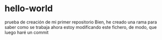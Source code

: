 # hello-world
prueba de creación de mi primer repositorio
Bien, he creado una rama para saber como se trabaja
ahora estoy modificando este fichero, de modo, que luego haré un commit 
